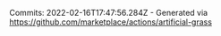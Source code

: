 Commits: 2022-02-16T17:47:56.284Z - Generated via https://github.com/marketplace/actions/artificial-grass
<br>
